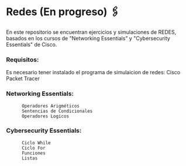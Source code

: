 # Redes (En progreso) 🖇️

En este repositorio se encuentran ejercicios y simulaciones de REDES, basados en los cursos de "Networking Essentials"
y "Cybersecurity Essentials" de Cisco.


### Requisitos:
Es necesario tener instalado el programa de simulaicion de redes: Cisco Packet Tracer

###  Networking Essentials:
          Operadores Arigméticos
          Sentencias de Condicionales
          Operadores Logicos
        
###  Cybersecurity Essentials:
          Ciclo While
          Ciclo For
          Funciones
          Listas

